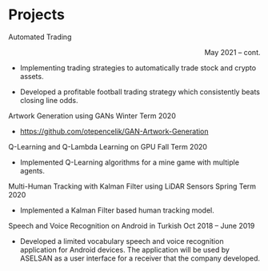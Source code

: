 # Projects

Automated Trading <p align="right"> May 2021 – cont.</p>                         

*	Implementing trading strategies to automatically trade stock and crypto assets.

*	Developed a profitable football trading strategy which consistently beats closing line odds.

Artwork Generation using GANs                                                                                                                                      Winter Term 2020

*	https://github.com/otepencelik/GAN-Artwork-Generation 

Q-Learning and Q-Lambda Learning on GPU                                                                                                                              Fall Term 2020

*	Implemented Q-Learning algorithms for a mine game with multiple agents.

Multi-Human Tracking with Kalman Filter using LiDAR Sensors                                                                                                        Spring Term 2020

*	Implemented a Kalman Filter based human tracking model.

Speech and Voice Recognition on Android in Turkish                                                                                                             Oct 2018 – June 2019

*	Developed a limited vocabulary speech and voice recognition application for Android devices. The application will be used by ASELSAN as a user interface for a receiver that the company developed.



